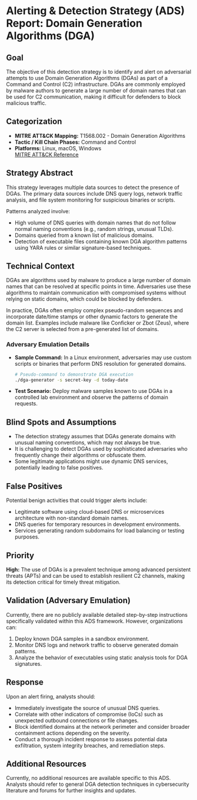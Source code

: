 # Alerting & Detection Strategy (ADS) Report: Domain Generation Algorithms (DGA)

## Goal
The objective of this detection strategy is to identify and alert on adversarial attempts to use Domain Generation Algorithms (DGAs) as part of a Command and Control (C2) infrastructure. DGAs are commonly employed by malware authors to generate a large number of domain names that can be used for C2 communication, making it difficult for defenders to block malicious traffic.

## Categorization
- **MITRE ATT&CK Mapping:** T1568.002 - Domain Generation Algorithms
- **Tactic / Kill Chain Phases:** Command and Control
- **Platforms:** Linux, macOS, Windows  
[MITRE ATT&CK Reference](https://attack.mitre.org/techniques/T1568/002)

## Strategy Abstract
This strategy leverages multiple data sources to detect the presence of DGAs. The primary data sources include DNS query logs, network traffic analysis, and file system monitoring for suspicious binaries or scripts.

Patterns analyzed involve:
- High volume of DNS queries with domain names that do not follow normal naming conventions (e.g., random strings, unusual TLDs).
- Domains queried from a known list of malicious domains.
- Detection of executable files containing known DGA algorithm patterns using YARA rules or similar signature-based techniques.

## Technical Context
DGAs are algorithms used by malware to produce a large number of domain names that can be resolved at specific points in time. Adversaries use these algorithms to maintain communication with compromised systems without relying on static domains, which could be blocked by defenders. 

In practice, DGAs often employ complex pseudo-random sequences and incorporate date/time stamps or other dynamic factors to generate the domain list. Examples include malware like Conficker or Zbot (Zeus), where the C2 server is selected from a pre-generated list of domains.

### Adversary Emulation Details
- **Sample Command:** In a Linux environment, adversaries may use custom scripts or binaries that perform DNS resolution for generated domains.
  
  ```bash
  # Pseudo-command to demonstrate DGA execution
  ./dga-generator -s secret-key -d today-date
  ```

- **Test Scenario:** Deploy malware samples known to use DGAs in a controlled lab environment and observe the patterns of domain requests.

## Blind Spots and Assumptions
- The detection strategy assumes that DGAs generate domains with unusual naming conventions, which may not always be true.
- It is challenging to detect DGAs used by sophisticated adversaries who frequently change their algorithms or obfuscate them.
- Some legitimate applications might use dynamic DNS services, potentially leading to false positives.

## False Positives
Potential benign activities that could trigger alerts include:
- Legitimate software using cloud-based DNS or microservices architecture with non-standard domain names.
- DNS queries for temporary resources in development environments.
- Services generating random subdomains for load balancing or testing purposes.

## Priority
**High:** The use of DGAs is a prevalent technique among advanced persistent threats (APTs) and can be used to establish resilient C2 channels, making its detection critical for timely threat mitigation.

## Validation (Adversary Emulation)
Currently, there are no publicly available detailed step-by-step instructions specifically validated within this ADS framework. However, organizations can:
1. Deploy known DGA samples in a sandbox environment.
2. Monitor DNS logs and network traffic to observe generated domain patterns.
3. Analyze the behavior of executables using static analysis tools for DGA signatures.

## Response
Upon an alert firing, analysts should:
- Immediately investigate the source of unusual DNS queries.
- Correlate with other indicators of compromise (IoCs) such as unexpected outbound connections or file changes.
- Block identified domains at the network perimeter and consider broader containment actions depending on the severity.
- Conduct a thorough incident response to assess potential data exfiltration, system integrity breaches, and remediation steps.

## Additional Resources
Currently, no additional resources are available specific to this ADS. Analysts should refer to general DGA detection techniques in cybersecurity literature and forums for further insights and updates.